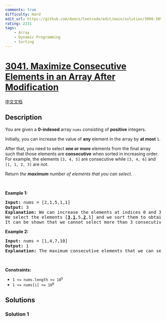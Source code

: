 ```yaml
---
comments: true
difficulty: Hard
edit_url: https://github.com/doocs/leetcode/edit/main/solution/3000-3099/3041.Maximize%20Consecutive%20Elements%20in%20an%20Array%20After%20Modification/README_EN.md
rating: 2231
tags:
    - Array
    - Dynamic Programming
    - Sorting
---
```


# [3041. Maximize Consecutive Elements in an Array After Modification](https://leetcode.com/problems/maximize-consecutive-elements-in-an-array-after-modification)

[中文文档](/solution/3000-3099/3041.Maximize%20Consecutive%20Elements%20in%20an%20Array%20After%20Modification/README.md)

## Description

<p>You are given a <strong>0-indexed</strong> array <code>nums</code> consisting of <strong>positive</strong> integers.</p>

<p>Initially, you can increase the value of <strong>any</strong> element in the array by <strong>at most</strong> <code>1</code>.</p>

<p>After that, you need to select <strong>one or more</strong> elements from the final array such that those elements are <strong>consecutive</strong> when sorted in increasing order. For example, the elements <code>[3, 4, 5]</code> are consecutive while <code>[3, 4, 6]</code> and <code>[1, 1, 2, 3]</code> are not.<!-- notionvc: 312f8c5d-40d0-4cd1-96cc-9e96a846735b --></p>

<p>Return <em>the <strong>maximum</strong> number of elements that you can select</em>.</p>

<p>&nbsp;</p>
<p><strong class="example">Example 1:</strong></p>

<pre>
<strong>Input:</strong> nums = [2,1,5,1,1]
<strong>Output:</strong> 3
<strong>Explanation:</strong> We can increase the elements at indices 0 and 3. The resulting array is nums = [3,1,5,2,1].
We select the elements [<u><strong>3</strong></u>,<u><strong>1</strong></u>,5,<u><strong>2</strong></u>,1] and we sort them to obtain [1,2,3], which are consecutive.
It can be shown that we cannot select more than 3 consecutive elements.</pre>

<p><strong class="example">Example 2:</strong></p>

<pre>
<strong>Input:</strong> nums = [1,4,7,10]
<strong>Output:</strong> 1
<strong>Explanation:</strong> The maximum consecutive elements that we can select is 1.
</pre>

<p>&nbsp;</p>
<p><strong>Constraints:</strong></p>

<ul>
	<li><code>1 &lt;= nums.length &lt;= 10<sup>5</sup></code></li>
	<li><code>1 &lt;= nums[i] &lt;= 10<sup>6</sup></code></li>
</ul>

## Solutions

### Solution 1

<!-- tabs:start -->

```python

```

```java

```

```cpp

```

```go

```

<!-- tabs:end -->

<!-- end -->
